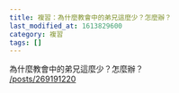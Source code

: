 ```yaml
---
title: 複習：為什麼教會中的弟兄這麼少？怎麼辦？
last_modified_at: 1613829600
category: 複習
tags: []
---
```


<p>為什麼教會中的弟兄這麼少？怎麼辦？<br>
<a href="/posts/269191220" target="_blank">/posts/269191220</a></p>

<p>&nbsp;</p>

